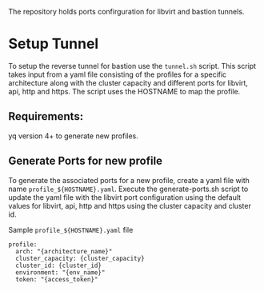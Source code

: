 The repository holds ports confirguration for libvirt and bastion tunnels.

# Setup Tunnel

To setup the reverse tunnel for bastion use the ```tunnel.sh``` script. This script takes input from a yaml file consisting of the profiles for a specific architecture along with the cluster capacity and different ports for libvirt, api, http and https. The script uses the HOSTNAME to map the profile.

## Requirements:

yq version 4+ to generate new profiles.

## Generate Ports for new profile

To generate the associated ports for a new profile, create a yaml file with name ```profile_${HOSTNAME}.yaml```. Execute the generate-ports.sh script to update the yaml file with the libvirt port configuration using the default values for libvirt, api, http and https using the cluster capacity and cluster id.

Sample ```profile_${HOSTNAME}.yaml``` file
```
profile:
  arch: "{architecture_name}"
  cluster_capacity: {cluster_capacity}
  cluster_id: {cluster_id}
  environment: "{env_name}"
  token: "{access_token}"
```
